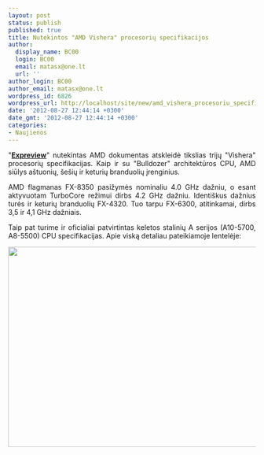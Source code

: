 ```yaml
---
layout: post
status: publish
published: true
title: Nutekintos "AMD Vishera" procesorių specifikacijos
author:
  display_name: BC00
  login: BC00
  email: matasx@one.lt
  url: ''
author_login: BC00
author_email: matasx@one.lt
wordpress_id: 6826
wordpress_url: http://localhost/site/new/amd_vishera_procesoriu_specifikacijos/
date: '2012-08-27 12:44:14 +0300'
date_gmt: '2012-08-27 12:44:14 +0300'
categories:
- Naujienos
---
```

<p style="text-align: justify;">
	&quot;<a href="http://www.expreview.com/20951.html"><strong>Expreview</strong></a>&quot; nutekintas AMD dokumentas atskleidė tikslias trijų &quot;Vishera&quot; procesorių specifikacijas. Kaip ir su &quot;Bulldozer&quot; architektūros CPU, AMD siūlys a&scaron;tuonių, &scaron;e&scaron;ių ir keturių branduolių įrenginius.</p>
<p style="text-align: justify;">
	AMD flagmanas FX-8350 pasižymės nominaliu 4.0 GHz dažniu, o esant aktyvuotam TurboCore režimui dirbs 4.2 GHz dažniu. Identi&scaron;kus dažnius turės ir keturių branduolių FX-4320. Tuo tarpu FX-6300, atitinkamai, dirbs 3,5 ir 4,1 GHz dažniais.</p>
<p style="text-align: justify;">
	Taip pat turime ir oficialiai patvirtintas keletos stalinių A serijos (A10-5700, A8-5500) CPU specifikacijas. Apie viską detaliau pateikiamoje lentelėje:</p>
<p>
	<a href="http://technews.lt/userfiles/visheraspecs.jpg"><img alt="" src="http://technews.lt/userfiles/visheraspecs.jpg" style="width: 520px; height: 407px;" /></a></p>

